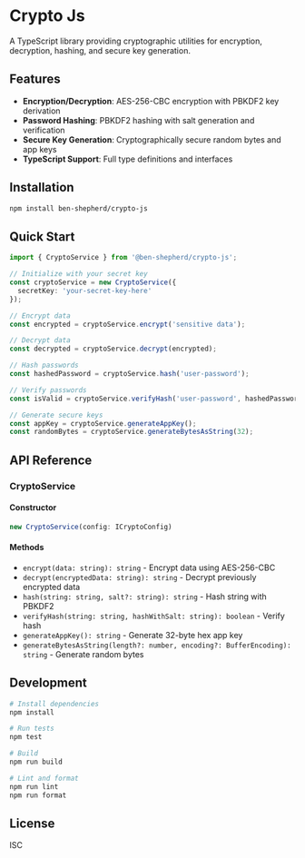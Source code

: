 # Crypto Js

A TypeScript library providing cryptographic utilities for encryption, decryption, hashing, and secure key generation.

## Features

- **Encryption/Decryption**: AES-256-CBC encryption with PBKDF2 key derivation
- **Password Hashing**: PBKDF2 hashing with salt generation and verification
- **Secure Key Generation**: Cryptographically secure random bytes and app keys
- **TypeScript Support**: Full type definitions and interfaces

## Installation

```bash
npm install ben-shepherd/crypto-js
```

## Quick Start

```typescript
import { CryptoService } from '@ben-shepherd/crypto-js';

// Initialize with your secret key
const cryptoService = new CryptoService({
  secretKey: 'your-secret-key-here'
});

// Encrypt data
const encrypted = cryptoService.encrypt('sensitive data');

// Decrypt data
const decrypted = cryptoService.decrypt(encrypted);

// Hash passwords
const hashedPassword = cryptoService.hash('user-password');

// Verify passwords
const isValid = cryptoService.verifyHash('user-password', hashedPassword);

// Generate secure keys
const appKey = cryptoService.generateAppKey();
const randomBytes = cryptoService.generateBytesAsString(32);
```

## API Reference

### CryptoService

#### Constructor
```typescript
new CryptoService(config: ICryptoConfig)
```

#### Methods

- `encrypt(data: string): string` - Encrypt data using AES-256-CBC
- `decrypt(encryptedData: string): string` - Decrypt previously encrypted data
- `hash(string: string, salt?: string): string` - Hash string with PBKDF2
- `verifyHash(string: string, hashWithSalt: string): boolean` - Verify hash
- `generateAppKey(): string` - Generate 32-byte hex app key
- `generateBytesAsString(length?: number, encoding?: BufferEncoding): string` - Generate random bytes

## Development

```bash
# Install dependencies
npm install

# Run tests
npm test

# Build
npm run build

# Lint and format
npm run lint
npm run format
```

## License

ISC